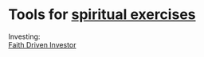 
# Tools for [spiritual exercises](https://theologos.site/exercises/)

Investing:  
[Faith Driven Investor](https://www.faithdriveninvestor.org/)
